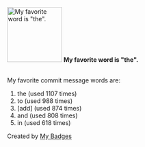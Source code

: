 <img src="https://my-badges.github.io/my-badges/favorite-word.png" alt="My favorite word is &quot;the&quot;." title="My favorite word is &quot;the&quot;." width="128">
<strong>My favorite word is &quot;the&quot;.</strong>
<br><br>

My favorite commit message words are:

1. the (used 1107 times)
2. to (used 988 times)
3. [add] (used 874 times)
4. and (used 808 times)
5. in (used 618 times)


Created by <a href="https://github.com/my-badges/my-badges">My Badges</a>